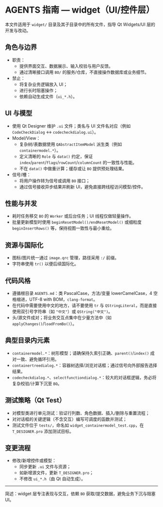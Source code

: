 # AGENTS 指南 — widget（UI/控件层）

本文件适用于 `widget/` 目录及其子目录中的所有文件，指导 Qt Widgets/UI 层的开发与改动。

## 角色与边界
- 职责：
  - 提供界面交互、数据展示、输入校验与用户反馈。
  - 通过清晰接口调用 `BO/` 的服务/仓库，不直接操作数据库或业务细节。
- 禁止：
  - 将复杂业务逻辑放入 UI；
  - 进行长时阻塞操作；
  - 依赖自动生成文件（`ui_*.h`）。

## UI 与模型
- 使用 Qt Designer 维护 `.ui` 文件；类名与 UI 文件名对应（例如 `CodeCheckDialog` ↔ `codecheckdialog.ui`）。
- Model/View：
  - 复杂树/表数据使用 `QAbstractItemModel` 派生类（例如 `containermodel.*`）。
  - 定义清晰的 `Role` 与 `data()` 约定，保证 `index`/`parent`/`flags`/`rowCount`/`columnCount` 的一致性与性能。
  - 不在 `data()` 中做重计算；缓存或让 `BO` 提供预处理结果。
- 信号/槽：
  - 将用户操作转为信号或调用 `BO` 接口；
  - 通过信号接收异步结果并刷新 UI，避免直接跨线程访问模型/控件。

## 性能与并发
- 耗时任务移交 `BO` 的 `Worker` 或后台任务；UI 线程仅做轻量操作。
- 批量更新模型时使用 `beginResetModel()/endResetModel()` 或细粒度 `beginInsertRows()` 等，保持视图一致性与最小重绘。

## 资源与国际化
- 图标/图片统一通过 `image.qrc` 管理，路径采用 `:/` 前缀。
- 字符串使用 `tr()` 以便后续国际化。

## 代码风格
- 遵循根目录 `AGENTS.md`：类 PascalCase，方法/变量 lowerCamelCase，4 空格缩进，UTF-8 with BOM，`clang-format`。
- 在代码中需要使用中文的地方，请不要使用 `tr` 与 `QStringLiteral`，而是直接使用双引号字符串（如 `"中文"`）或 `QString("中文")`。
- 头/源文件成对；将业务交互点集中在少量方法中（如 `applyChanges()`/`loadFromBo()`）。

## 典型目录内元素
- `containermodel.*`：树形模型；请确保持久索引正确、`parent()`/`index()` 成对一致、避免循环引用。
- `containertreedialog.*`：容器树选择/浏览对话框；通过信号向外部报告选择结果。
- `codecheckdialog.*`、`selectfunctiondialog.*`：较大的对话框逻辑，务必将复杂校验/计算下沉至 `BO`。

## 测试策略（Qt Test）
- 对模型类进行单元测试：验证行列数、角色数据、插入/删除与重置流程；
- 对对话框的关键逻辑（不含交互）编写可调度的函数并测试；
- 测试文件位于 `tests/`，命名如 `widget_containermodel_test.cpp`，在 `T_DESIGNER.pro` 添加测试目标。

## 变更流程
- 修改/新增控件或模型：
  - 同步更新 `.ui` 文件与资源；
  - 如新增源文件，更新 `T_DESIGNER.pro`；
  - 不修改 `ui_*.h`（由 Qt 自动生成）。

---
简述：widget 层专注表现与交互，依赖 `BO` 获取/提交数据，避免业务下沉与阻塞 UI。

